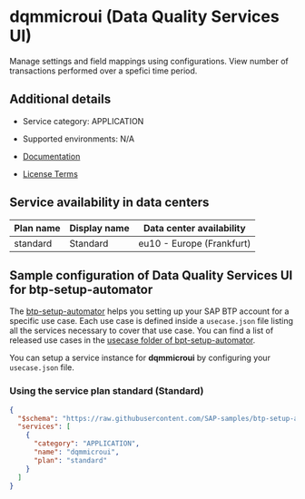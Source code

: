 # dqmmicroui (Data Quality Services UI)

Manage settings and field mappings using configurations. View number of transactions performed over a spefici time period.

## Additional details
- Service category: APPLICATION
- Supported environments: N/A

- [Documentation](https://help.sap.com/viewer/d95546360fea44988eb614718ff7e959/Cloud/en-US/8bb7b22e6d4c40b5bfdaef86f59e2036.html)
- [License Terms](https://www.sap.com/about/trust-center/agreements/on-premise/product-use-and-support-terms.html?tag=agreements:product-use-support-terms/on-premise-software/software-use-rights/)

## Service availability in data centers

| Plan name | Display name | Data center availability  |
|------|----------------|---------------------------|
|  standard  |  Standard  | eu10 - Europe (Frankfurt)  |

## Sample configuration of **Data Quality Services UI** for btp-setup-automator

The [btp-setup-automator](https://github.com/SAP-samples/btp-setup-automator) helps you setting up your SAP BTP account for a specific use case. Each use case is defined inside a `usecase.json` file listing all the services necessary to cover that use case. You can find a list of released use cases in the [usecase folder of bpt-setup-automator](https://github.com/SAP-samples/btp-setup-automator/tree/main/usecases).

You can setup a service instance for **dqmmicroui** by configuring your `usecase.json` file.

### Using the service plan **standard** (Standard)

```json
{
  "$schema": "https://raw.githubusercontent.com/SAP-samples/btp-setup-automator/main/libs/btpsa-usecase.json",
  "services": [
    {
      "category": "APPLICATION",
      "name": "dqmmicroui",
      "plan": "standard"
    }
  ]
}
```
